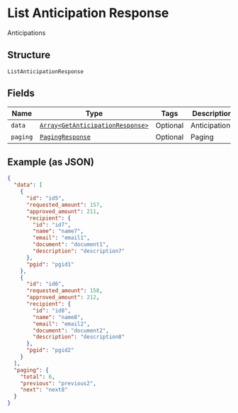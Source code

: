 
# List Anticipation Response

Anticipations

## Structure

`ListAnticipationResponse`

## Fields

| Name | Type | Tags | Description |
|  --- | --- | --- | --- |
| `data` | [`Array<GetAnticipationResponse>`](../../doc/models/get-anticipation-response.md) | Optional | Anticipations |
| `paging` | [`PagingResponse`](../../doc/models/paging-response.md) | Optional | Paging |

## Example (as JSON)

```json
{
  "data": [
    {
      "id": "id5",
      "requested_amount": 157,
      "approved_amount": 211,
      "recipient": {
        "id": "id7",
        "name": "name7",
        "email": "email1",
        "document": "document1",
        "description": "description7"
      },
      "pgid": "pgid1"
    },
    {
      "id": "id6",
      "requested_amount": 158,
      "approved_amount": 212,
      "recipient": {
        "id": "id8",
        "name": "name8",
        "email": "email2",
        "document": "document2",
        "description": "description8"
      },
      "pgid": "pgid2"
    }
  ],
  "paging": {
    "total": 6,
    "previous": "previous2",
    "next": "next8"
  }
}
```

